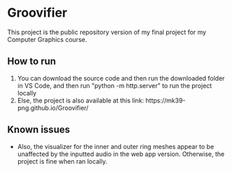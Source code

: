 <h1>Groovifier</h1>

This project is the public repository version of my final project for my Computer Graphics course.

<h2>How to run</h2>
<ol>
  <li>You can download the source code and then run the downloaded folder in VS Code, and then run "python -m http.server" to run the project locally</li>
  <li>Else, the project is also available at this link: https://mk39-png.github.io/Groovifier/ </li>
</ol>

<h2>Known issues</h2>
<ul>
  <li>Also, the visualizer for the inner and outer ring meshes appear to be unaffected by the inputted audio in the web app version. Otherwise, the project is fine when ran locally.</li>
</ul>
